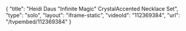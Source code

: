 {
    "title": "Heidi Daus \"Infinite Magic\" CrystalAccented Necklace Set",
    "type": "solo",
    "layout": "iframe-static",
    "videoId": "112369384",
    "url": "\/tvpembed\/112369384"
}